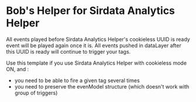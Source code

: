 # Bob's Helper for Sirdata Analytics Helper

All events played before Sirdata Analytics Helper's cookieless UUID is ready event will be played again once it is. All events pushed in dataLayer after this UUID is ready will continue to trigger your tags.
 
Use this template if you use Sirdata Analytics Helper with cookieless mode ON, and :
- you need to be able to fire a given tag several times
- you need to preserve the evenModel structure (which doesn't work with group of triggers)

